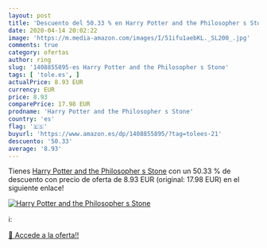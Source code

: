 ```yaml
---
layout: post
title: 'Descuento del 50.33 % en Harry Potter and the Philosopher s Stone'
date: 2020-04-14 20:02:22
image: 'https://m.media-amazon.com/images/I/51ifu1aebKL._SL200_.jpg'
comments: true
category: ofertas
author: ring
slug: '1408855895-es Harry Potter and the Philosopher s Stone'
tags: [ 'tole.es', ]
actualPrice: 8.93 EUR
currency: EUR
price: 8.93
comparePrice: 17.98 EUR
prodname: 'Harry Potter and the Philosopher s Stone'
country: 'es'
flag: '🇪🇸'
buyurl: 'https://www.amazon.es/dp/1408855895/?tag=tolees-21'
descuento: '50.33'
average: '8.93'
---
```


Tienes [Harry Potter and the Philosopher s Stone](https://www.amazon.es/dp/1408855895/?tag=tolees-21) con un 50.33 % de descuento con precio de oferta de 8.93 EUR (original: 17.98 EUR) en el siguiente enlace!

[![Harry Potter and the Philosopher s Stone](https://m.media-amazon.com/images/I/51ifu1aebKL._SL200_.jpg)](https://www.amazon.es/dp/1408855895/?tag=tolees-21)

ℹ️:


[🛒 Accede a la oferta!!](https://www.amazon.es/dp/1408855895/?tag=tolees-21)
